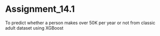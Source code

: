 # Assignment_14.1
To predict whether a person makes over 50K per year or not from classic adult dataset using XGBoost
